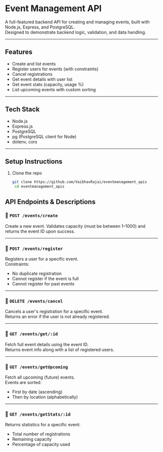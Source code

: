 # Event Management API

A full-featured backend API for creating and managing events, built with Node.js, Express, and PostgreSQL.  
Designed to demonstrate backend logic, validation, and data handling.

---

## Features

- Create and list events
- Register users for events (with constraints)
- Cancel registrations
- Get event details with user list
- Get event stats (capacity, usage %)
- List upcoming events with custom sorting

---

## Tech Stack

- Node.js
- Express.js
- PostgreSQL
- pg (PostgreSQL client for Node)
- dotenv, cors

---

## Setup Instructions

1. Clone the repo
   ```bash
   git clone https://github.com/VaibhavRajai/eventmanagement_apis
    cd eventmanagement_apis


##  API Endpoints & Descriptions

### 🔹 `POST /events/create`
Create a new event. Validates capacity (must be between 1–1000) and returns the event ID upon success.

---

### 🔹 `POST /events/register`
Registers a user for a specific event.  
Constraints:
- No duplicate registration
- Cannot register if the event is full
- Cannot register for past events

---

### 🔹 `DELETE /events/cancel`
Cancels a user's registration for a specific event.  
Returns an error if the user is not already registered.

---

### 🔹 `GET /events/get/:id`
Fetch full event details using the event ID.  
Returns event info along with a list of registered users.

---

### 🔹 `GET /events/getUpcoming`
Fetch all upcoming (future) events.  
Events are sorted:
- First by date (ascending)
- Then by location (alphabetically)

---

### 🔹 `GET /events/getStats/:id`
Returns statistics for a specific event:
- Total number of registrations
- Remaining capacity
- Percentage of capacity used
